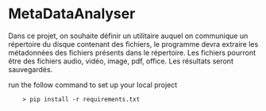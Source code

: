 # MetaDataAnalyser
Dans ce projet, on souhaite définir un utilitaire auquel on communique un répertoire du disque contenant  des fichiers, le programme devra extraire les métadonnées des fichiers présents dans le répertoire. Les  fichiers pourront être des fichiers audio, vidéo, image, pdf, office. Les résultats seront sauvegardés.

run the follow command to set up your local project

```
    > pip install -r requirements.txt
```